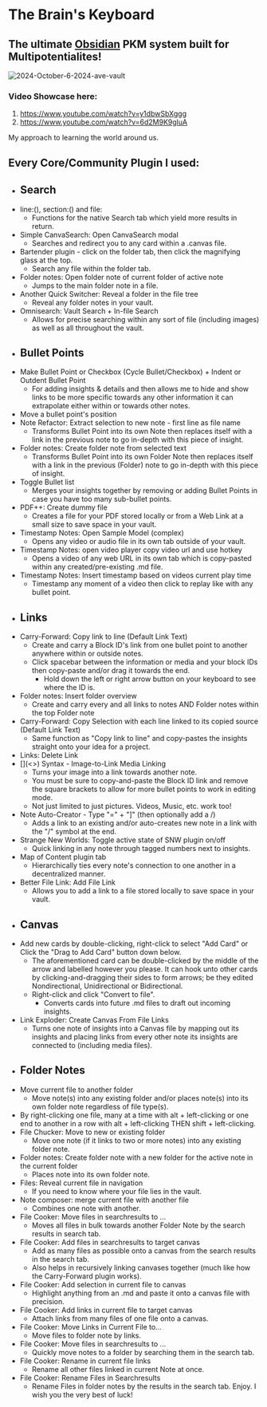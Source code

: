 # The Brain's Keyboard

## The ultimate [Obsidian](https://obsidian.md/) PKM system built for Multipotentialites!

![2024-October-6-2024-ave-vault](https://github.com/user-attachments/assets/21196262-4039-4e38-9493-249140ffe418)

### Video Showcase here: 
1. https://www.youtube.com/watch?v=y1dbwSbXggg
2. https://www.youtube.com/watch?v=6d2M9K9gluA

My approach to learning the world around us.

## Every Core/Community Plugin I used:

- ## Search
- line:(), section:() and file:
	- Functions for the native Search tab which yield more results in return.
- Simple CanvaSearch: Open CanvaSearch modal
	- Searches and redirect you to any card within a .canvas file.
- Bartender plugin - click on the folder tab, then click the magnifying glass at the top.
	- Search any file within the folder tab.
- Folder notes: Open folder note of current folder of active note
	- Jumps to the main folder note in a file.
- Another Quick Switcher: Reveal a folder in the file tree
	- Reveal any folder notes in your vault.
- Omnisearch: Vault Search + In-file Search
	- Allows for precise searching within any sort of file (including images) as well as all throughout the vault.
- ## Bullet Points
- Make Bullet Point or Checkbox (Cycle Bullet/Checkbox) + Indent or Outdent Bullet Point
	- For adding insights & details and then allows me to hide and show links to be more specific towards any other information it can extrapolate either within or towards other notes. 
- Move a bullet point's position
- Note Refactor: Extract selection to new note - first line as file name
	- Transforms Bullet Point into its own Note then replaces itself with a link in the previous note to go in-depth with this piece of insight.
- Folder notes: Create folder note from selected text
	- Transforms Bullet Point into its own Folder Note then replaces itself with a link in the previous (Folder) note to go in-depth with this piece of insight.
- Toggle Bullet list
	- Merges your insights together by removing or adding Bullet Points in case you have too many sub-bullet points.
- PDF++: Create dummy file
	- Creates a file for your PDF stored locally or from a Web Link at a small size to save space in your vault.
- Timestamp Notes: Open Sample Model (complex)
	- Opens any video or audio file in its own tab outside of your vault.
- Timestamp Notes: open video player copy video url and use hotkey
	- Opens a video of any web URL in its own tab which is copy-pasted within any created/pre-existing .md file.
- Timestamp Notes: Insert timestamp based on videos current play time
	- Timestamp any moment of a video then click to replay like with any bullet point.
- ## Links
- Carry-Forward: Copy link to line (Default Link Text)
	- Create and carry a Block ID's link from one bullet point to another anywhere within or outside notes.
	- Click spacebar between the information or media and your block IDs then copy-paste and/or drag it towards the end.
		- Hold down the left or right arrow button on your keyboard to see where the ID is.
- Folder notes: Insert folder overview
	- Create and carry every and all links to notes AND Folder notes within the top Folder note
- Carry-Forward: Copy Selection with each line linked to its copied source (Default Link Text)
	- Same function as "Copy link to line" and copy-pastes the insights straight onto your idea for a project.
- Links: Delete Link
- []\(<>) Syntax - Image-to-Link Media Linking
	- Turns your image into a link towards another note.
	- You must be sure to copy-and-paste the Block ID link and remove the square brackets to allow for more bullet points to work in editing mode.
	- Not just limited to just pictures. Videos, Music, etc. work too!
- Note Auto-Creator - Type "=" + "]" (then optionally add a /)
	- Adds a link to an existing and/or auto-creates new note in a link with the "/" symbol at the end.
- Strange New Worlds: Toggle active state of SNW plugin on/off
	- Quick linking in any note through tagged numbers next to insights.
- Map of Content plugin tab
	- Hierarchically ties every note's connection to one another in a decentralized manner.
- Better File Link: Add File Link
	- Allows you to add a link to a file stored locally to save space in your vault.
- ## Canvas
- Add new cards by double-clicking, right-click to select "Add Card" or Click the "Drag to Add Card" button down below.
	- The aforementioned card can be double-clicked by the middle of the arrow and labelled however you please. It can hook unto other cards by clicking-and-dragging their sides to form arrows; be they edited Nondirectional, Unidirectional or Bidirectional.
	- Right-click and click "Convert to file".
		- Converts cards into future .md files to draft out incoming insights.
- Link Exploder: Create Canvas From File Links
	- Turns one note of insights into a Canvas file by mapping out its insights and placing links from every other note its insights are connected to (including media files).
- ## Folder Notes
- Move current file to another folder
	- Move note(s) into any existing folder and/or places note(s) into its own folder note regardless of file type(s).
- By right-clicking one file, many at a time with alt + left-clicking or one end to another in a row with alt + left-clicking THEN shift + left-clicking.
- File Chucker: Move to new or existing folder
	- Move one note (if it links to two or more notes) into any existing folder note.
- Folder notes: Create folder note with a new folder for the active note in the current folder
	- Places note into its own folder note.
- Files: Reveal current file in navigation
	- If you need to know where your file lies in the vault.
- Note composer: merge current file with another file
	- Combines one note with another.
- File Cooker: Move files in searchresults to ...
	- Moves all files in bulk towards another Folder Note by the search results in search tab.
- File Cooker: Add files in searchresults to target canvas
	- Add as many files as possible onto a canvas from the search results in the search tab.
	- Also helps in recursively linking canvases together (much like how the Carry-Forward plugin works).
- File Cooker: Add selection in current file to canvas
	- Highlight anything from an .md and paste it onto a canvas file with precision.
- File Cooker: Add links in current file to target canvas
	- Attach links from many files of one file onto a canvas.
- File Cooker: Move Links in Current File to...
	- Move files to folder note by links.
- File Cooker: Move files in searchresults to ...
	- Quickly move notes to a folder by searching them in the search tab.
- File Cooker: Rename in current file links
	- Rename all other files linked in current Note at once.
- File Cooker: Rename Files in Searchresults
	- Rename Files in folder notes by the results in the search tab.
Enjoy. I wish you the very best of luck!

